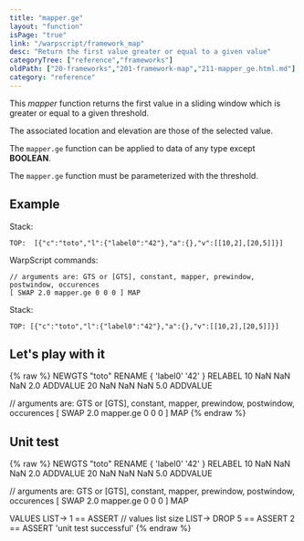 ```yaml
---
title: "mapper.ge"
layout: "function"
isPage: "true"
link: "/warpscript/framework_map"
desc: "Return the first value greater or equal to a given value"
categoryTree: ["reference","frameworks"]
oldPath: ["20-frameworks","201-framework-map","211-mapper_ge.html.md"]
category: "reference"
---
```

 

This *mapper* function returns the first value in a sliding window which is greater or equal to a given threshold.

The associated location and elevation are those of the selected value.

The `mapper.ge` function can be applied to data of any type except **BOOLEAN**.

The `mapper.ge` function must be parameterized with the threshold.

## Example ##

Stack:

    TOP:  [{"c":"toto","l":{"label0":"42"},"a":{},"v":[[10,2],[20,5]]}]

WarpScript commands:

    // arguments are: GTS or [GTS], constant, mapper, prewindow, postwindow, occurences
    [ SWAP 2.0 mapper.ge 0 0 0 ] MAP

Stack: 

    TOP: [{"c":"toto","l":{"label0":"42"},"a":{},"v":[[10,2],[20,5]]}]

## Let's play with it ##

{% raw %}
<warp10-warpscript-widget>NEWGTS "toto" RENAME 
{ 'label0' '42' } RELABEL
10 NaN NaN NaN  2.0 ADDVALUE
20 NaN NaN NaN 5.0 ADDVALUE

// arguments are: GTS or [GTS], constant, mapper, prewindow, postwindow, occurences
[ SWAP 2.0 mapper.ge 0 0 0 ] MAP
</warp10-warpscript-widget>
{% endraw %}    


## Unit test ##

{% raw %}
<warp10-warpscript-widget>NEWGTS "toto" RENAME 
{ 'label0' '42' } RELABEL
10 NaN NaN NaN  2.0 ADDVALUE
20 NaN NaN NaN 5.0 ADDVALUE

// arguments are: GTS or [GTS], constant, mapper, prewindow, postwindow, occurences
[ SWAP 2.0 mapper.ge 0 0 0 ] MAP

VALUES LIST-> 
1 == ASSERT   // values list size
LIST-> DROP
5 == ASSERT
2 == ASSERT
'unit test successful'
</warp10-warpscript-widget>
{% endraw %}        